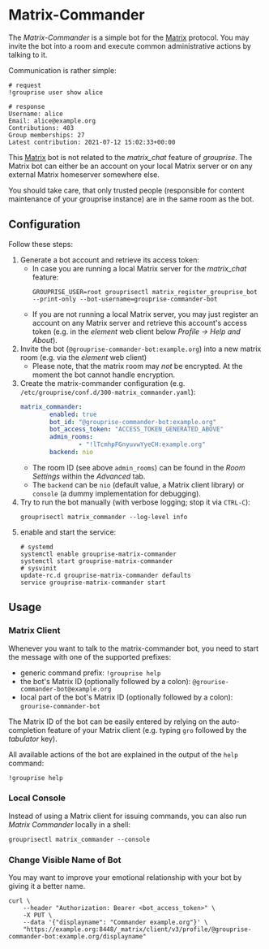 # Matrix-Commander

The *Matrix-Commander* is a simple bot for the [Matrix](https://matrix.org/) protocol.
You may invite the bot into a room and execute common administrative actions by talking to it.

Communication is rather simple:
```
# request
!grouprise user show alice

# response
Username: alice
Email: alice@example.org
Contributions: 403
Group memberships: 27
Latest contribution: 2021-07-12 15:02:33+00:00
```

This [Matrix](https://matrix.org/) bot is not related to the *matrix_chat* feature of *grouprise*.
The Matrix bot can either be an account on your local Matrix server or on any external Matrix homeserver somewhere else.

You should take care, that only trusted people (responsible for content maintenance of your grouprise instance) are in the same room as the bot.


## Configuration

Follow these steps:

1. Generate a bot account and retrieve its access token:
    * In case you are running a local Matrix server for the *matrix_chat* feature:
        ```shell
        GROUPRISE_USER=root grouprisectl matrix_register_grouprise_bot --print-only --bot-username=grouprise-commander-bot
        ```
    * If you are not running a local Matrix server, you may just register an account on any Matrix server and retrieve this account's access token (e.g. in the *element* web client below *Profile -> Help and About*).
1. Invite the bot (`@grouprise-commander-bot:example.org`) into a new matrix room (e.g. via the *element* web client)
    * Please note, that the matrix room may *not* be encrypted. At the moment the bot cannot handle encryption.
1. Create the matrix-commander configuration (e.g. `/etc/grouprise/conf.d/300-matrix_commander.yaml`):
    ```yaml
    matrix_commander:
            enabled: true
            bot_id: "@grouprise-commander-bot:example.org"
            bot_access_token: "ACCESS_TOKEN_GENERATED_ABOVE"
            admin_rooms:
                    - "!lTcmhpFGnyuvwYyeCH:example.org"
            backend: nio
    ```
    * The room ID (see above `admin_rooms`) can be found in the *Room Settings* within the *Advanced* tab.
    * The `backend` can be `nio` (default value, a Matrix client library) or `console` (a dummy implementation for debugging).
1. Try to run the bot manually (with verbose logging; stop it via `CTRL-C`):
    ```shell
    grouprisectl matrix_commander --log-level info
    ```
1. enable and start the service:
    ```shell
    # systemd
    systemctl enable grouprise-matrix-commander
    systemctl start grouprise-matrix-commander
    # sysvinit
    update-rc.d grouprise-matrix-commander defaults
    service grouprise-matrix-commander start
    ```

## Usage

### Matrix Client

Whenever you want to talk to the matrix-commander bot, you need to start the message with one of the supported prefixes:

* generic command prefix: `!grouprise help`
* the bot's Matrix ID (optionally followed by a colon): `@grourise-commander-bot@example.org`
* local part of the bot's Matrix ID (optionally followed by a colon): `grourise-commander-bot`

The Matrix ID of the bot can be easily entered by relying on the auto-completion feature of your Matrix client (e.g. typing `gro` followed by the *tabulator* key).

All available actions of the bot are explained in the output of the `help` command:
```
!grouprise help
```


### Local Console

Instead of using a Matrix client for issuing commands, you can also run *Matrix Commander* locally in a shell:
```shell
grouprisectl matrix_commander --console
```


### Change Visible Name of Bot

You may want to improve your emotional relationship with your bot by giving it a better name.

```shell
curl \
    --header "Authorization: Bearer <bot_access_token>" \
    -X PUT \
    --data '{"displayname": "Commander example.org"}' \
    "https://example.org:8448/_matrix/client/v3/profile/@grouprise-commander-bot:example.org/displayname"
```
